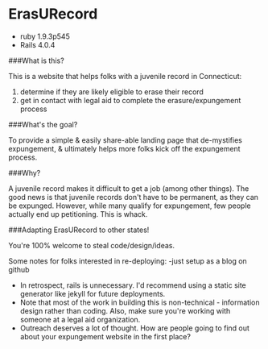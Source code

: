 ErasURecord
============

* ruby 1.9.3p545
* Rails 4.0.4


###What is this?

This is a website that helps folks with a juvenile record in Connecticut:
 1. determine if they are likely eligible to erase their record
 2. get in contact with legal aid to complete the erasure/expungement process



###What's the goal?

To provide a simple & easily share-able landing page that de-mystifies expungement, & ultimately helps more folks kick off the expungement process.

###Why?

A juvenile record makes it difficult to get a job (among other things). The good news is that juvenile records don't have to be permanent, as they can be expunged. However, while many qualify for expungement, few people actually end up petitioning. This is whack.

###Adapting ErasURecord to other states!

You're 100% welcome to steal code/design/ideas.

Some notes for folks interested in re-deploying:
-just setup as a blog on github
- In retrospect, rails is unnecessary. I'd recommend using a static site generator like jekyll for future deployments.
- Note that most of the work in building this is non-technical - information design rather than coding. Also, make sure you're working with someone at a legal aid organization.
- Outreach deserves a lot of thought. How are people going to find out about your expungement website in the first place?

